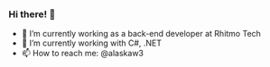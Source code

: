 ### Hi there! 👋

<!--
**GuilhermeAlaska/guilhermealaska** is a ✨ _special_ ✨ repository because its `README.md` (this file) appears on your GitHub profile.

Here are some ideas to get you started:
-->

- 🔭 I’m currently working as a back-end developer at Rhitmo Tech
- 🌱 I’m currently working with C#, .NET
- 📫 How to reach me: @alaskaw3
